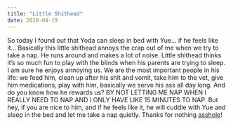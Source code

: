 ```yaml
---
title: "Little Shithead"
date: 2018-04-19
---
```

So today I found out that Yoda can sleep in bed with Yue… if he feels like it… Basically this little shithead annoys the crap out of me when we try to take a nap. He runs around and makes a lot of noise. Little shithead thinks it’s so much fun to play with the blinds when his parents are trying to sleep. I am sure he enjoys annoying us. We are the most important people in his life: we feed him, clean up after his shit and vomit, take him to the vet, give him medications, play with him, basically we serve his ass all day long. And do you know how he rewards us? BY NOT LETTING ME NAP WHEN I REALLY NEED TO NAP AND I ONLY HAVE LIKE 15 MINUTES TO NAP. But hey, if you are nice to him, and if he feels like it, he will cuddle with Yue and sleep in the bed and let me take a nap quietly. Thanks for nothing [asshole](https://media.giphy.com/media/iviU5Hwac8f04/giphy.gif)!